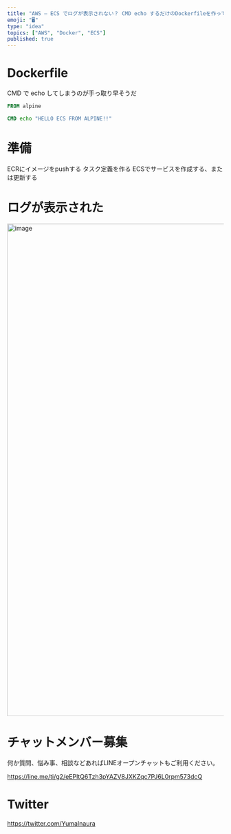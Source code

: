 ```yaml
---
title: "AWS – ECS でログが表示されない？ CMD echo するだけのDockerfileを作って試してみる"
emoji: "🖥"
type: "idea"
topics: ["AWS", "Docker", "ECS"]
published: true
---
```


# Dockerfile

CMD で echo してしまうのが手っ取り早そうだ

```dockerfile
FROM alpine

CMD echo "HELLO ECS FROM ALPINE!!"
```

# 準備

ECRにイメージをpushする
タスク定義を作る
ECSでサービスを作成する、または更新する

# ログが表示された

<img width="1144" alt="image" src="https://user-images.githubusercontent.com/13635059/229105969-481ce24b-dbb6-4db6-a210-7741667fa453.png">


# チャットメンバー募集


何か質問、悩み事、相談などあればLINEオープンチャットもご利用ください。

https://line.me/ti/g2/eEPltQ6Tzh3pYAZV8JXKZqc7PJ6L0rpm573dcQ


# Twitter

https://twitter.com/YumaInaura


